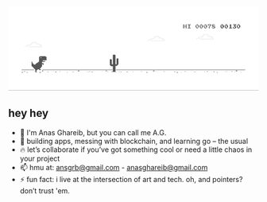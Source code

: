 <a href="https://chromedino.com">
  <picture>
    <source media="(prefers-color-scheme: light)" srcset="./assets/img/lightDino.gif" />
    <source media="(prefers-color-scheme: dark)" srcset="./assets/img/darkDino.gif" />
    <img alt="its a chrome dino running on a.g.'s github profile" src="./assets/img/lightDino.gif" />
  </picture>
</a>

## hey hey

- 👋 I'm Anas Ghareib, but you can call me A.G.
- 👀 building apps, messing with blockchain, and learning go – the usual
- 🔥 let’s collaborate if you’ve got something cool or need a little chaos in your project
- 📫 hmu at: ansgrb@gmail.com - anasghareib@gmail.com
- ⚡ fun fact: i live at the intersection of art and tech. oh, and pointers? don’t trust 'em.
